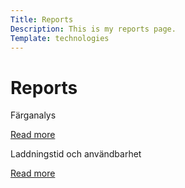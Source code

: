 ```yaml
---
Title: Reports
Description: This is my reports page.
Template: technologies
---
```


Reports
==========================


<div markdown="1" class="box one-col-span">
Färganalys

[Read more](./analysis/01_colors)
</div>

<div markdown="1" class="box one-col-span">
Laddningstid och användbarhet

[Read more](./analysis/02_load)
</div>
